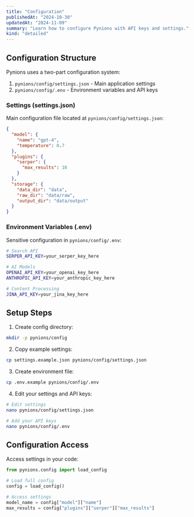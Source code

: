 ```yaml
---
title: "Configuration"
publishedAt: "2024-10-30"
updatedAt: "2024-11-09"
summary: "Learn how to configure Pynions with API keys and settings."
kind: "detailed"
---
```


## Configuration Structure

Pynions uses a two-part configuration system:

1. `pynions/config/settings.json` - Main application settings
2. `pynions/config/.env` - Environment variables and API keys

### Settings (settings.json)

Main configuration file located at `pynions/config/settings.json`:

```json
{
  "model": {
    "name": "gpt-4",
    "temperature": 0.7
  },
  "plugins": {
    "serper": {
      "max_results": 10
    }
  },
  "storage": {
    "data_dir": "data",
    "raw_dir": "data/raw",
    "output_dir": "data/output"
  }
}
```

### Environment Variables (.env)

Sensitive configuration in `pynions/config/.env`:

```bash
# Search API
SERPER_API_KEY=your_serper_key_here

# AI Models
OPENAI_API_KEY=your_openai_key_here
ANTHROPIC_API_KEY=your_anthropic_key_here

# Content Processing
JINA_API_KEY=your_jina_key_here
```

## Setup Steps

1. Create config directory:

```bash
mkdir -p pynions/config
```

2. Copy example settings:

```bash
cp settings.example.json pynions/config/settings.json
```

3. Create environment file:

```bash
cp .env.example pynions/config/.env
```

4. Edit your settings and API keys:

```bash
# Edit settings
nano pynions/config/settings.json

# Add your API keys
nano pynions/config/.env
```

## Configuration Access

Access settings in your code:

```python
from pynions.config import load_config

# Load full config
config = load_config()

# Access settings
model_name = config["model"]["name"]
max_results = config["plugins"]["serper"]["max_results"]
```

